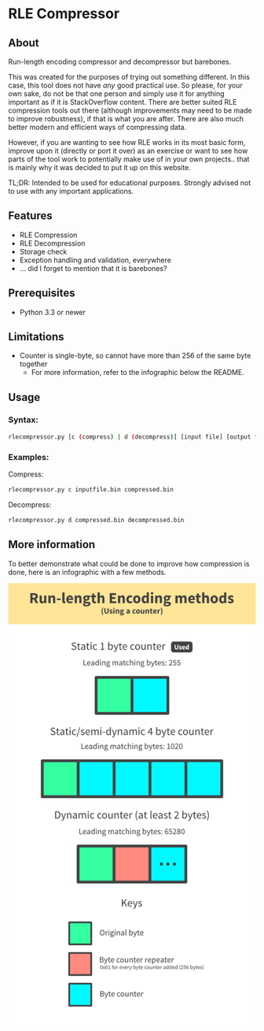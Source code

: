 # RLE Compressor

## About

Run-length encoding compressor and decompressor but barebones.

This was created for the purposes of trying out something different. In this case, this tool does not have *any* good practical use. So please, for your own sake, do not be that one person and simply use it for anything important as if it is StackOverflow content. There are better suited RLE compression tools out there (although improvements may need to be made to improve robustness), if that is what you are after. There are also much better modern and efficient ways of compressing data.

However, if you are wanting to see how RLE works in its most basic form, improve upon it (directly or port it over) as an exercise or want to see how parts of the tool work to potentially make use of in your own projects.. that is mainly why it was decided to put it up on this website.

TL;DR: Intended to be used for educational purposes. Strongly advised not to use with any important applications.

## Features

- RLE Compression
- RLE Decompression
- Storage check
- Exception handling and validation, everywhere
- ... did I forget to mention that it is barebones?

## Prerequisites

- Python 3.3 or newer

## Limitations

- Counter is single-byte, so cannot have more than 256 of the same byte together
  - For more information, refer to the infographic below the README.

## Usage

### Syntax:
```bash
rlecompressor.py [c (compress) | d (decompress)] [input file] [output file]
```

### Examples:

Compress:
```bash
rlecompressor.py c inputfile.bin compressed.bin
```

Decompress:
```bash
rlecompressor.py d compressed.bin decompressed.bin
```

## More information

To better demonstrate what could be done to improve how compression is done, here is an infographic with a few methods.

![RLE methods](rlemethods.png)
